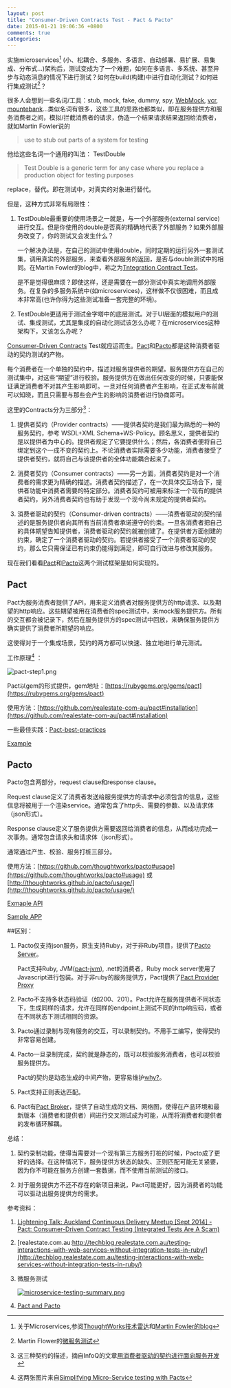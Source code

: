 ```yaml
---
layout: post
title: "Consumer-Driven Contracts Test - Pact & Pacto"
date: 2015-01-21 19:06:36 +0800
comments: true
categories: 
---
```


实施microservices[^1] (小、松耦合、多服务、多语言、自动部署、易扩展、易集成、分布式...)架构后，测试变成为了一个难题，如何在多语言、多系统、甚至异步与动态消息的情况下进行测试？如何在build(构建)中进行自动化测试？如何进行集成测试[^2]？

很多人会想到一些名词/工具：stub, mock, fake, dummy, spy, [WebMock](WebMock), [vcr](https://github.com/vcr/vcr), [mountebank](http://www.thoughtworks.com/radar/tools/mountebank)...类似名词有很多，这些工具的思路也都类似，即在服务提供方和服务消费者之间，模拟/拦截消费者的请求，伪造一个结果请求结果返回给消费者，就如Martin Fowler说的

>use to stub out parts of a system for testing

他给这些名词一个通用的叫法： TestDouble

>Test Double is a generic term for any case where you replace a production object for testing purposes

replace，替代。即在测试中，对真实的对象进行替代。

但是，这种方式非常有局限性：

1. TestDouble最重要的使用场景之一就是，与一个外部服务(external service)进行交互。但是你使用的double是否真的精确地代表了外部服务？如果外部服务改变了，你的测试又会发生什么？

	一个解决办法是，在自己的测试中使用double，同时定期的运行另外一套测试集，调用真实的外部服务，来查看外部服务的返回，是否与double测试中的相同。在Martin Fowler的blog中，称之为[Tntegration Contract Test](http://martinfowler.com/bliki/IntegrationContractTest.html)。
	
	是不是觉得很麻烦？即使这样，还是需要在一部分测试中真实地调用外部服务。在复杂的多服务系统中(如microservices)，这样做不仅很困难，而且成本非常高(也许你得为这些测试准备一套完整的环境)。

2. TestDouble更适用于测试金字塔中的底层测试。对于UI层面的模拟用户的测试、集成测试，尤其是集成的自动化测试该怎么办呢？在microservices这种架构下，又该怎么办呢？

[Consumer-Driven Contracts](http://thoughtworks.github.io/pacto/patterns/cdc/) Test就应运而生。[Pact](https://github.com/realestate-com-au/pact)和[Pacto](https://github.com/thoughtworks/pacto)都是这种消费者驱动的契约测试的产物。

每个消费者在一个单独的契约中，描述对服务提供者的期望。服务提供方在自己的测试集中，对这些“期望”进行校验。服务提供方在做出任何改变的时候，只要能保证满足消费者不对其产生影响即可。一旦对任何消费者产生影响，在正式发布前就可以知晓，而且只需要与那些会产生的影响的消费者进行协商即可。

这里的Contracts分为三部分[^3]：

1. 提供者契约（Provider contracts）——提供者契约是我们最为熟悉的一种的服务契约，参考 WSDL+XML Schema+WS-Policy。顾名思义，提供者契约是以提供者为中心的。提供者规定了它要提供什么；然后，各消费者便将自己绑定到这个一成不变的契约上。不论消费者实际需要多少功能，消费者接受了提供者契约，就将自己与该提供者的全体功能耦合起来了。


2. 消费者契约（Consumer contracts）——另一方面，消费者契约是对一个消费者的需求更为精确的描述。消费者契约描述了，在一次具体交互场合下，提供者功能中消费者需要的特定部分。消费者契约可被用来标注一个现有的提供者契约，另外消费者契约也有助于发现一个现今尚未规定的提供者契约。

3. 消费者驱动的契约（Consumer-driven contracts）——消费者驱动的契约描述的是服务提供者向其所有当前消费者承诺遵守的约束。一旦各消费者把自己的具体期望告知提供者，消费者驱动的契约就被创建了。在提供者方面创建的约束，确定了一个消费者驱动的契约。若提供者接受了一个消费者驱动的契约，那么它只需保证已有约束仍能得到满足，即可自行改进与修改其服务。


现在我们看看[Pact](https://github.com/realestate-com-au/pact)和[Pacto](https://github.com/thoughtworks/pacto)这两个测试框架是如何实现的。



## Pact

Pact为服务消费者提供了API，用来定义消费者对服务提供方的http请求、以及期望的http响应。这些期望被用在消费者的spec测试中，来mock服务提供方。所有的交互都会被记录下，然后在服务提供方的spec测试中回放，来确保服务提供方确实提供了消费者所期望的响应。

这使得对于一个集成场景，契约的两方都可以快速、独立地进行单元测试。

工作原理[^4] ：

![pact-step1.png](/images/pact-step1.png)

Pact以gem的形式提供，gem地址：[https://rubygems.org/gems/pact](https://rubygems.org/gems/pact)

使用方法：[https://github.com/realestate-com-au/pact#installation](https://github.com/realestate-com-au/pact#installation)

一些最佳实践：[Pact-best-practices](https://github.com/realestate-com-au/pact/wiki/Best-practices)

[Example](https://github.com/realestate-com-au/pact/tree/master/example)


## Pacto

Pacto包含两部分，request clause和response clause。

Request clause定义了消费者发送给服务提供方的请求中必须包含的信息，这些信息将被用于一个渲染service。通常包含了http头、需要的参数、以及请求体（json形式）。

Response clause定义了服务提供方需要返回给消费者的信息，从而成功完成一次事务。通常包含请求头和请求体（json形式）。

通常通过产生、校验、服务打桩三部分。

使用方法：[https://github.com/thoughtworks/pacto#usage](https://github.com/thoughtworks/pacto#usage) 或 [http://thoughtworks.github.io/pacto/usage/](http://thoughtworks.github.io/pacto/usage/)

[Exmaple API](https://github.com/thoughtworks/pacto/tree/master/sample_apis)

[Sample APP](https://github.com/thoughtworks/pacto/tree/master/samples)

##区别：

1. Pacto仅支持json服务，原生支持Ruby，对于非Ruby项目，提供了[Pacto Server](https://github.com/thoughtworks/pacto#pacto-server-non-ruby-usage)。

	Pact支持Ruby, JVM([pact-jvm](https://github.com/DiUS/pact-jvm)), .net的消费者，Ruby mock server使用了Javascript进行包装。对于非ruby的服务提供方，Pact提供了[Pact Provider Proxy](https://github.com/bethesque/pact-provider-proxy)

2. Pacto不支持多状态码验证（如200、201）。Pact允许在服务提供者不同状态下，生成同样的请求，允许在同样的endpoint上测试不同的http响应码，或者在不同状态下测试相同的资源。

3. Pacto通过录制与现有服务的交互，可以录制契约。不用手工编写，使得契约非常容易创建。

4. Pacto一旦录制完成，契约就是静态的，既可以校验服务消费者，也可以校验服务提供方。

	Pact的契约是动态生成的中间产物，更容易维护[why?](https://github.com/realestate-com-au/pact/wiki/FAQ#why-are-the-pacts-generated-and-not-static)。
	
5. Pact支持正则表达匹配。

6. Pact有[Pact Broker](https://github.com/bethesque/pact_broker)，提供了自动生成的文档、网络图，使得在产品环境和最新版本（消费者和提供者）间进行交叉测试成为可能，从而将消费者和提供者的发布循环解耦。

总结：

1. 契约录制功能，使得当需要对一个现有第三方服务打桩的时候，Pacto成了更好的选择。在这种情况下，服务提供方状态的缺失、正则匹配可能无关紧要，因为你不可能在服务方创建一套数据，而不使用当前测试的接口。

2. 对于服务提供方不还不存在的新项目来说，Pact可能更好，因为消费者的功能可以驱动出服务提供方的需求。





参考资料：

1. [Lightening Talk: Auckland Continuous Delivery Meetup [Sept 2014] - Pact: Consumer-Driven Contract Testing (Integrated Tests Are A Scam)](http://www.slideshare.net/catosplace/lightening-talk-agile-auckland-pact-consumerdriven-contract-testing-integrated-tests-are-a-scam)

2. [realestate.com.au:http://techblog.realestate.com.au/testing-interactions-with-web-services-without-integration-tests-in-ruby/](http://techblog.realestate.com.au/testing-interactions-with-web-services-without-integration-tests-in-ruby/)

3. 微服务测试
	
	[![microservice-testing-summary.png](/images/microservice-testing-summary.png)](http://martinfowler.com/articles/microservice-testing/#agenda)
	
4. [Pact and Pacto](https://github.com/realestate-com-au/pact/wiki/FAQ#how-does-pact-differ-from-pacto)


[^1]: 关于Microservices,参阅[ThoughtWorks技术雷达](http://www.thoughtworks.com/radar/techniques/microservices)和[Martin Fowler的blog](http://martinfowler.com/articles/microservices.html)

[^2]: Martin Flower的[微服务测试](http://martinfowler.com/articles/microservice-testing/#agenda)

[^3]: 这三种契约的描述，摘自InfoQ的文章[用消费者驱动的契约进行面向服务开发](http://www.infoq.com/cn/articles/consumer-driven-contracts)

[^4]: 这两张图片来自[Simplifying Micro-Service testing with Pacts](http://dius.com.au/2014/05/19/simplifying-micro-service-testing-with-pacts/)